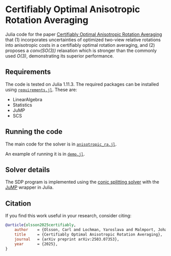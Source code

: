 # Certifiably Optimal Anisotropic Rotation Averaging

Julia code for the paper [Certifiably Optimal Anisotropic Rotation Averaging](https://ylochman.github.io/anisotropic-ra) that (1) incorporates uncertainties of optimized two-view relative rotations into anisotropic costs in a certifiably optimal rotation averaging, and (2) proposes a *conv(SO(3))* relaxation which is stronger than the commonly used *O(3)*, demonstrating its superior performance.

## Requirements
The code is tested on Julia 1.11.3. The required packages can be installed using [`requirements.jl`](./requirements.jl). These are:
* LinearAlgebra
* Statistics
* JuMP
* SCS

## Running the code
The main code for the solver is in [`anisotropic_ra.jl`](./anisotropic_ra/anisotropic_ra.jl).

An example of running it is in [`demo.jl`](./demos/demo.jl).

## Solver details
The SDP program is implemented using the [conic splitting solver](https://arxiv.org/abs/1312.3039) with the [JuMP](https://jump.dev/JuMP.jl) wrapper in Julia. 

## Citation
If you find this work useful in your research, consider citing:
```bibtex
@article{olsson2025certifiably,
    author    = {Olsson, Carl and Lochman, Yaroslava and Malmport, Johan and Zach, Christopher},
    title     = {Certifiably Optimal Anisotropic Rotation Averaging},
    journal   = {arXiv preprint arXiv:2503.07353},
    year      = {2025},
}
```
